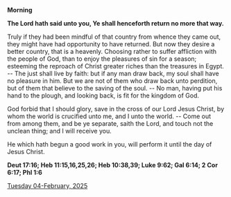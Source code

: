 **Morning**

**The Lord hath said unto you, Ye shall henceforth return no more that way.**
 
Truly if they had been mindful of that country from whence they came out, they might have had opportunity to have returned. But now they desire a better country, that is a heavenly. Choosing rather to suffer affliction with the people of God, than to enjoy the pleasures of sin for a season; esteeming the reproach of Christ greater riches than the treasures in Egypt. -- The just shall live by faith: but if any man draw back, my soul shall have no pleasure in him. But we are not of them who draw back unto perdition, but of them that believe to the saving of the soul. -- No man, having put his hand to the plough, and looking back, is fit for the kingdom of God.
 
God forbid that I should glory, save in the cross of our Lord Jesus Christ, by whom the world is crucified unto me, and I unto the world. -- Come out from among them, and be ye separate, saith the Lord, and touch not the unclean thing; and I will receive you.
 
He which hath begun a good work in you, will perform it until the day of Jesus Christ.  

**Deut 17:16; Heb 11:15,16,25,26; Heb 10:38,39; Luke 9:62; Gal 6:14; 2 Cor 6:17; Phl 1:6**

[Tuesday 04-February, 2025](https://t.me/daily_light)
